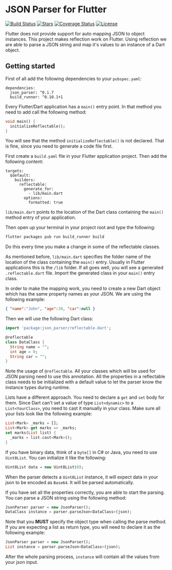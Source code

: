 # JSON Parser for Flutter
[![Build Status](https://travis-ci.org/gi097/json_parser.svg?branch=develop)](https://travis-ci.org/gi097/json_parser)
[![Stars](http://starveller.sigsev.io/api/repos/gi097/json_parser/badge)](http://starveller.sigsev.io/gi097/json_parser)
[![Coverage Status](https://coveralls.io/repos/github/gi097/json_parser/badge.svg?branch=develop&service=github)](https://coveralls.io/github/gi097/json_parser?branch=develop)
[![License](https://img.shields.io/badge/License-GPL%20v3-blue.svg)](LICENSE)

Flutter does not provide support for auto mapping JSON to object instances.
This project makes reflection work on Flutter. Using reflection we are able 
to parse a JSON string and map it's values to an instance of a Dart object.

## Getting started
First of all add the following dependencies to your `pubspec.yaml`:

```
dependencies:
  json_parser: ^0.1.7
  build_runner: ^0.10.1+1
```

Every Flutter/Dart application has a `main()` entry point. In that method
you need to add call the following method:

```dart
void main() {
  initializeReflectable();
}
```

You will see that the method `initializeReflectable()` is not declared. That is
fine, since you need to generate a code file first.

First create a `build.yaml` file in your Flutter application project. Then add the
following content:

```
targets:
  $default:
    builders:
      reflectable:
        generate_for:
          - lib/main.dart
        options:
          formatted: true
```

`lib/main.dart` points to the location of the Dart class containing the `main()`
method entry of your application.

Then open up your terminal in your project root and type the following:

```bash
flutter packages pub run build_runner build
```

Do this every time you make a change in some of the reflectable classes.

As mentioned before, `lib/main.dart` specifies the folder name of the location of
the class containing the `main()` entry. Usually in Flutter applications this is
the `/lib` folder. If all goes well, you will see a generated `.reflectable.dart`
file. Import the generated class in your `main()` entry class.

In order to make the mapping work, you need to create a new Dart object which
has the same property names as your JSON. We are using the following example:

```json
{ "name":"John", "age":30, "car":null }
```

Then we will use the following Dart class:

```dart
import 'package:json_parser/reflectable.dart';

@reflectable
class DataClass {
  String name = "";
  int age = 0;
  String car = "";
}
```

Note the usage of `@reflectable`. All your classes which will be used for JSON
parsing need to use this annotation. All the properties in a reflectable class 
needs to be initialized with a default value to let the parser know the
instance types during runtime.

Lists have a different approach. You need to declare a `get` and `set` body for 
them. Since Dart can't set a value of type `List<dynamic>` to a `List<YourClass>`,
you need to cast it manually in your class. Make sure all your lists look like
the following example:

```dart
List<Mark> _marks = [];
List<Mark> get marks => _marks;
set marks(List list) {
  _marks = list.cast<Mark>();
}
```

If you have binary data, think of a `byte[]` in C# or Java, you need to use
`Uint8List`. You can initialize it like the following:

```dart
Uint8List data = new Uint8List(0);
```

When the parser detects a `Uint8List` instance, it will expect data in your
json to be encoded as `Base64`. It will be parsed automatically.

If you have set all the properties correctly, you are able to start the parsing. 
You can parse a JSON string using the following method:

```dart
JsonParser parser = new JsonParser();
DataClass instance = parser.parseJson<DataClass>(json);
```

Note that you **MUST** specify the object type when calling the parse method. 
If you are expecting a list as return type, you will need to declare it as the 
following example:

```dart
JsonParser parser = new JsonParser();
List instance = parser.parseJson<DataClass>(json);
```

After the whole parsing process, `instance`  will contain all the values from
your json input.
